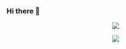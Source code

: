 ### Hi there 👋

<div align="center">
  
![](http://github-profile-summary-cards.vercel.app/api/cards/profile-details?username=UDONGSALI&theme=2077)

![](http://github-profile-summary-cards.vercel.app/api/cards/repos-per-language?username=UDONGSALI&theme=default)

</div>
<!--
**UDONGSALI/UDONGSALI** is a ✨ _special_ ✨ repository because its `README.md` (this file) appears on your GitHub profile.

Here are some ideas to get you started:

- 🔭 I’m currently working on ...
- 🌱 I’m currently learning ...
- 👯 I’m looking to collaborate on ...
- 🤔 I’m looking for help with ...
- 💬 Ask me about ...
- 📫 How to reach me: ...
- 😄 Pronouns: ...
- ⚡ Fun fact: ...
-->
